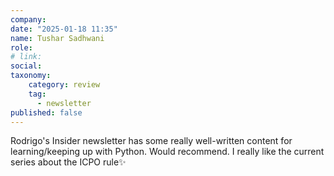 ```yaml
---
company: 
date: "2025-01-18 11:35"
name: Tushar Sadhwani
role: 
# link:
social: 
taxonomy:
    category: review
    tag:
      - newsletter
published: false
---
```


Rodrigo's Insider newsletter has some really well-written content for learning/keeping up with Python. Would recommend.
I really like the current series about the ICPO rule✨
